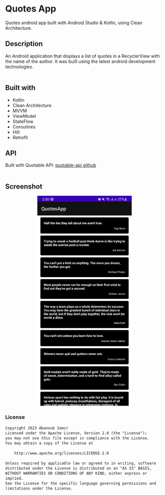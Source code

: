 # Quotes App
Quotes android app built with Android Studio & Kotlin, using Clean Architecture.
<br>
## Description
An Android application that displays a list of quotes in a RecyclerView with the name of the author. It was built using the latest android development technologies.
<br>
<br>
## Built with
- Kotlin
- Clean Architecture
- MVVM
- ViewModel
- StateFlow
- Coroutines
- Hilt
- Retrofit
## API
Built with Quotable API: [quotable-api github](https://github.com/lukePeavey/quotable)
<br>
<br>
## Screenshot
<div align="center">
    <img src="/Screenshot.jpg?raw=true" width="300px height="300px"</img> 
</div>


### License
<pre><code>Copyright 2023 Abanoub Samir
Licensed under the Apache License, Version 2.0 (the "License");
you may not use this file except in compliance with the License.
You may obtain a copy of the License at

    http://www.apache.org/licenses/LICENSE-2.0

Unless required by applicable law or agreed to in writing, software
distributed under the License is distributed on an "AS IS" BASIS,
WITHOUT WARRANTIES OR CONDITIONS OF ANY KIND, either express or implied.
See the License for the specific language governing permissions and
limitations under the License.</code></pre>
